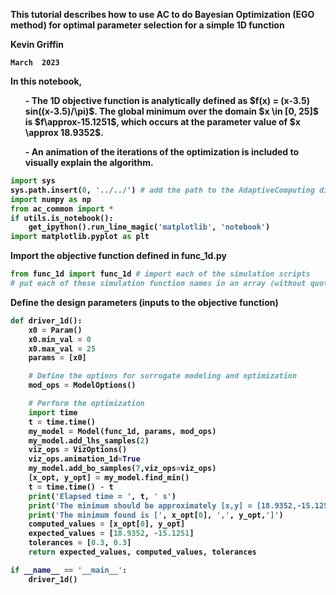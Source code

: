 <div class="jumbotron text-left"><b>
    
This tutorial describes how to use AC to do Bayesian Optimization (EGO method) for optimal parameter selection for a simple 1D function
<div>
    
Kevin Griffin
    
    March  2023

<div class="alert alert-info fade in" id="d110">
<p>In this notebook, </p>
<ol> - The 1D objective function is analytically defined as $f(x) = (x-3.5) sin((x-3.5)/\pi)$. The global minimum over the domain $x \in [0, 25]$ is $f\approx-15.1251$, which occurs at the parameter value of $x \approx 18.9352$. </ol>
<ol> - An animation of the iterations of the optimization is included to visually explain the algorithm.</ol>
</div>

```python
import sys
sys.path.insert(0, '../../') # add the path to the AdaptiveComputing directory
import numpy as np
from ac_common import *
if utils.is_notebook():
    get_ipython().run_line_magic('matplotlib', 'notebook')
import matplotlib.pyplot as plt
```


Import the objective function defined in func_1d.py


```python
from func_1d import func_1d # import each of the simulation scripts
# put each of these simulation function names in an array (without quotes). The first one is treated as the ground truth for UQ
```

Define the design parameters (inputs to the objective function)

```python
def driver_1d():
    x0 = Param()
    x0.min_val = 0
    x0.max_val = 25
    params = [x0]

    # Define the options for surrogate modeling and optimization
    mod_ops = ModelOptions()

    # Perform the optimization
    import time
    t = time.time()
    my_model = Model(func_1d, params, mod_ops)
    my_model.add_lhs_samples(2)
    viz_ops = VizOptions()
    viz_ops.animation_1d=True
    my_model.add_bo_samples(7,viz_ops=viz_ops)
    [x_opt, y_opt] = my_model.find_min()
    t = time.time() - t
    print('Elapsed time = ', t, ' s')
    print('The minimum should be approximately [x,y] = [18.9352,-15.1251]')
    print('The minimum found is [', x_opt[0], ',', y_opt,']')
    computed_values = [x_opt[0], y_opt]
    expected_values = [18.9352, -15.1251]
    tolerances = [0.3, 0.3]
    return expected_values, computed_values, tolerances
```

```python
if __name__ == '__main__':
    driver_1d()
```
